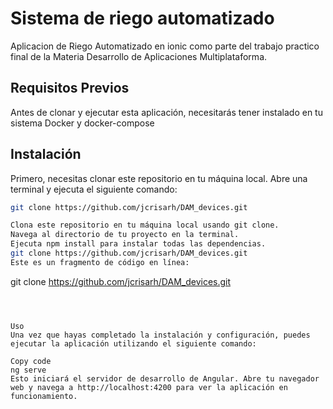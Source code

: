 # Sistema de riego automatizado
Aplicacion de Riego Automatizado en ionic como parte del trabajo practico final de la Materia Desarrollo de Aplicaciones Multiplataforma.

## Requisitos Previos
Antes de clonar y ejecutar esta aplicación, necesitarás tener instalado en tu sistema Docker y docker-compose

## Instalación
Primero, necesitas clonar este repositorio en tu máquina local. Abre una terminal y ejecuta el siguiente comando:

```bash
git clone https://github.com/jcrisarh/DAM_devices.git

Clona este repositorio en tu máquina local usando git clone.
Navega al directorio de tu proyecto en la terminal.
Ejecuta npm install para instalar todas las dependencias.
git clone https://github.com/jcrisarh/DAM_devices.git
Este es un fragmento de código en línea: 
```
git clone https://github.com/jcrisarh/DAM_devices.git
```



Uso
Una vez que hayas completado la instalación y configuración, puedes ejecutar la aplicación utilizando el siguiente comando:

Copy code
ng serve
Esto iniciará el servidor de desarrollo de Angular. Abre tu navegador web y navega a http://localhost:4200 para ver la aplicación en funcionamiento.
